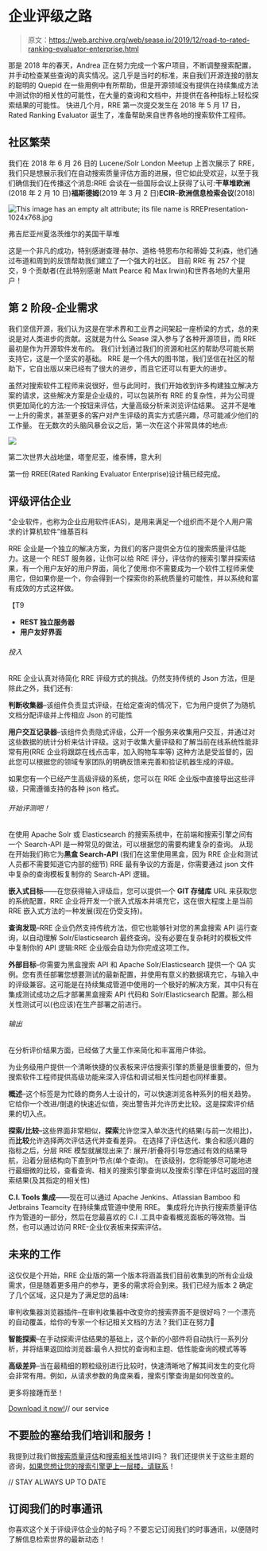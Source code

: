 # 企业评级之路

> 原文：<https://web.archive.org/web/sease.io/2019/12/road-to-rated-ranking-evaluator-enterprise.html>

那是 2018 年的春天，Andrea 正在努力完成一个客户项目，不断调整搜索配置，并手动检查某些查询的真实情况。这几乎是当时的标准，来自我们开源连接的朋友的聪明的 Quepid 在一些用例中有所帮助，但是开源领域没有提供在持续集成方法中测试你的相关性的可能性，在大量的查询和文档中，并提供在各种指标上轻松探索结果的可能性。
快进几个月，RRE 第一次提交发生在 2018 年 5 月 17 日，Rated Ranking Evaluator 诞生了，准备帮助来自世界各地的搜索软件工程师。

## 社区繁荣

我们在 2018 年 6 月 26 日的 Lucene/Solr London Meetup 上首次展示了 RRE，我们只是想展示我们在自动搜索质量评估方面的进展，但它如此受欢迎，以至于我们确信我们在传播这个消息:RRE 会谈在一些国际会议上获得了认可:**干草堆欧洲**(2018 年 2 月 10 日)**福斯德姆**(2019 年 3 月 2 日)**ECIR**–**欧洲信息检索会议**(2018)

![This image has an empty alt attribute; its file name is RREPresentation-1024x768.jpg](img/642a28de8805cda99b11f140e81010d6.png)

弗吉尼亚州夏洛茨维尔的美国干草堆

这是一个非凡的成功，特别感谢查理·赫尔、道格·特恩布尔和蒂姆·艾利森，他们通过布道和周到的反馈帮助我们建立了一个强大的社区。
目前 RRE 有 257 个提交，9 个贡献者(在此特别感谢 Matt Pearce 和 Max Irwin)和世界各地的大量用户！

## 第 2 阶段-企业需求

我们坚信开源，我们认为这是在学术界和工业界之间架起一座桥梁的方式，总的来说是对人类进步的贡献。这就是为什么 Sease 深入参与了各种开源项目，而 RRE 最初是作为开源软件发布的。
我们计划通过我们的资源和社区的帮助尽可能长期支持它，这是一个坚实的基础。
RRE 是一个伟大的图书馆，我们坚信在社区的帮助下，它自出版以来已经有了很大的进步，而且它还可以有更大的进步。

虽然对搜索软件工程师来说很好，但与此同时，我们开始收到许多构建独立解决方案的请求，这些解决方案是企业级的，可以包装所有 RRE 的复杂性，并为公司提供更加简化的方法:一个按钮来评估，大量高级分析来浏览评估结果。
这并不是唯一上升的需求，甚至更多的客户对产生评级的真实方式感兴趣，尽可能减少他们的工作量。
在无数次的头脑风暴会议之后，第一次在这个非常具体的地点:

![](img/c947c57b430ba240cb57d0d39fac6799.png)

第二次世界大战地堡，塔奎尼亚，维泰博，意大利

第一份 RREE(Rated Ranking Evaluator Enterprise)设计稿已经完成。

## 评级评估企业

“企业软件，也称为企业应用软件(EAS)，是用来满足一个组织而不是个人用户需求的计算机软件”维基百科

RRE 企业是一个独立的解决方案，为我们的客户提供全方位的搜索质量评估能力。这是一个 REST 服务器，让你可以给 RRE 评分，评估你的搜索引擎并探索结果，有一个用户友好的用户界面，简化了使用:你不需要成为一个软件工程师来使用它，但如果你是一个，你会得到一个探索你的系统质量的可能性，并以系统和富有成效的方式这样做。

【T9

*   **REST 独立服务器**
*   **用户友好界面**

###### 投入

RRE 企业认真对待简化 RRE 评级方式的挑战。仍然支持传统的 Json 方法，但是除此之外，我们还有:

**判断收集器**–该组件负责显式评级，在给定查询的情况下，它为用户提供了为随机文档分配评级并上传相应 Json 的可能性

**用户交互记录器**–该组件负责隐式评级，公开一个服务来收集用户交互，并通过对这些数据的统计分析来估计评级。这对于收集大量评级和了解当前在线系统性能非常有用(RRE 企业将跟踪在线点击率，加入购物车率等)
这种方法是受监督的，因此您可以根据您的领域专家团队的明确反馈来完善和验证机器生成的评级。



如果您有一个已经产生高级评级的系统，您可以在 RRE 企业版中直接导出这些评级，只需遵循支持的各种 json 格式。

###### 开始评测吧！

在使用 Apache Solr 或 Elasticsearch 的搜索系统中，在前端和搜索引擎之间有一个 Search-API 是一种常见的做法，可以根据您的需要构建复杂的查询。
从现在开始我们称它为**黑盒 Search-API** (我们在这里使用黑盒，因为 RRE 企业和测试人员都不需要知道它内部的细节)
RRE 最有争议的方面是，你需要通过 json 文件中复杂的查询模板复制你的 Search-API 逻辑。

**嵌入式目标**——在您获得输入评级后，您可以提供一个 **GIT 存储库** URL 来获取您的系统配置，RRE 企业将开发一个嵌入式版本并填充它，这在很大程度上是当前 RRE 嵌入式方法的一种发展(现在仍受支持)。

**查询发现**–RRE 企业仍然支持传统方法，但它也能够针对您的黑盒搜索 API 运行查询，以自动理解 Solr/Elasticsearch 最终查询。没有必要在复杂耗时的模板文件中复制你的 API 逻辑:RRE 企业版会自动为你完成这项工作。

**外部目标**–你需要为黑盒搜索 API 和 Apache Solr/Elasticsearch 提供一个 QA 实例。您有责任部署您想要测试的最新配置，并使用有意义的数据填充它，与输入中的评级兼容。这可能是在持续集成管道中使用的一个极好的解决方案，其中只有在集成测试成功之后才部署黑盒搜索 API 代码和 Solr/Elasticsearch 配置。那么相关性测试可以(也应该)在生产部署之前进行。

###### 输出

在分析评价结果方面，已经做了大量工作来简化和丰富用户体验。

为业务级用户提供一个清晰快捷的仪表板来评估搜索引擎的质量是很重要的，但为搜索软件工程师提供高级功能来深入评估和调试相关性问题也同样重要。

**概述**–这个标签是为忙碌的商务人士设计的，可以快速浏览各种系列的相关趋势。
它给你一个改进/倒退的快速近似值，突出警告并允许历史比较。这是探索评价结果的切入点。

**探索/比较**–这些界面非常相似，**探索**允许您深入单次迭代的结果(与前一次相比)，而**比较**允许选择两次评估迭代并查看差异。
在选择了评估迭代、集合和感兴趣的指标之后，分层 RRE 模型就展现出来了:
展开/折叠将引导您通过有效的结果导航，沿着分层结构向下直到叶节点(单个查询)。
在该级别，您将能够尽可能地进行最细微的比较，查看查询、相关的搜索引擎查询以及搜索引擎在评估时返回的搜索结果(及其指定的相关性)

**C.I. Tools 集成**——现在可以通过 Apache Jenkins、Atlassian Bamboo 和 Jetbrains Teamcity 在持续集成管道中使用 RRE。
集成将允许执行搜索质量评估作为管道的一部分，然后在您最喜欢的 C.I .工具中查看概览面板的等效物。当然，也可以通过访问 RRE-企业仪表板来探索评估。

## 未来的工作

这仅仅是个开始，RRE 企业版的第一个版本将涵盖我们目前收集到的所有企业级需求，但是随着更多用户的参与，更多的需求将会到来。我们已经为版本 2 确定了几个区域，这只是为了满足您的品味:

审判收集器浏览器插件–在审判收集器中改变你的搜索界面不是很好吗？一个漂亮的自动覆盖，给你的专家一个标记相关文档的方法？我们正在努力🙂

**智能探索**–在手动探索评估结果的基础上，这个新的小部件将自动执行一系列分析，并将结果返回给浏览器:最令人担忧的查询和主题、低性能查询的模式等等

**高级差异**–当在最精细的颗粒级别进行比较时，快速清晰地了解其间发生的变化将会非常有用。例如，从请求参数的角度来看，搜索引擎查询是如何改变的。

更多将接踵而至！

[Download it now!](https://web.archive.org/web/20220929234709/https://sease.io/rated-ranking-evaluator-enterprise)// our service

## 不要脸的塞给我们培训和服务！

我提到过我们做[搜索质量评估](https://web.archive.org/web/20220929234709/https://sease.io/training/search-quality-evaluation-trainings/search-quality-evaluation-training)和[搜索相关性](https://web.archive.org/web/20220929234709/https://sease.io/training/search-relevance-training/search-relevance-training-solr)培训吗？
我们还提供关于这些主题的咨询，[如果您想让您的搜索引擎更上一层楼，请联系](https://web.archive.org/web/20220929234709/https://sease.io/contacts)！

// STAY ALWAYS UP TO DATE

## 订阅我们的时事通讯

你喜欢这个关于评级评估企业的帖子吗？不要忘记订阅我们的时事通讯，以便随时了解信息检索世界的最新动态！